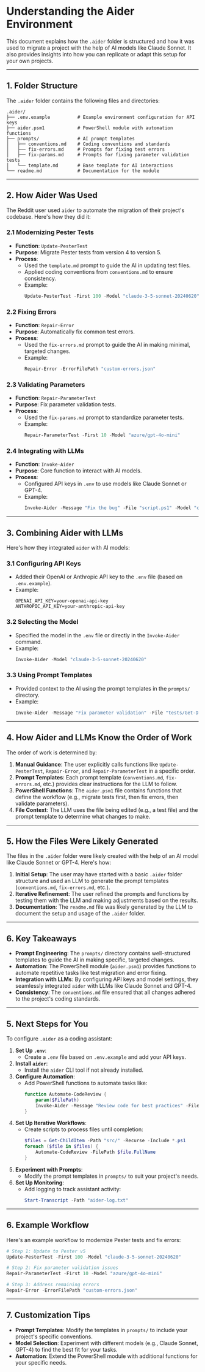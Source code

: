 # **Understanding the Aider Environment**

This document explains how the `.aider` folder is structured and how it was used to migrate a project with the help of AI models like Claude Sonnet. It also provides insights into how you can replicate or adapt this setup for your own projects.

---

## **1. Folder Structure**
The `.aider` folder contains the following files and directories:

```
.aider/
├── .env.example          # Example environment configuration for API keys
├── aider.psm1            # PowerShell module with automation functions
├── prompts/              # AI prompt templates
│   ├── conventions.md    # Coding conventions and standards
│   ├── fix-errors.md     # Prompts for fixing test errors
│   ├── fix-params.md     # Prompts for fixing parameter validation tests
│   └── template.md       # Base template for AI interactions
└── readme.md             # Documentation for the module
```

---

## **2. How Aider Was Used**
The Reddit user used `aider` to automate the migration of their project's codebase. Here's how they did it:

### **2.1 Modernizing Pester Tests**
- **Function**: `Update-PesterTest`
- **Purpose**: Migrate Pester tests from version 4 to version 5.
- **Process**:
  - Used the `template.md` prompt to guide the AI in updating test files.
  - Applied coding conventions from `conventions.md` to ensure consistency.
  - Example:
    ```powershell
    Update-PesterTest -First 100 -Model "claude-3-5-sonnet-20240620"
    ```

### **2.2 Fixing Errors**
- **Function**: `Repair-Error`
- **Purpose**: Automatically fix common test errors.
- **Process**:
  - Used the `fix-errors.md` prompt to guide the AI in making minimal, targeted changes.
  - Example:
    ```powershell
    Repair-Error -ErrorFilePath "custom-errors.json"
    ```

### **2.3 Validating Parameters**
- **Function**: `Repair-ParameterTest`
- **Purpose**: Fix parameter validation tests.
- **Process**:
  - Used the `fix-params.md` prompt to standardize parameter tests.
  - Example:
    ```powershell
    Repair-ParameterTest -First 10 -Model "azure/gpt-4o-mini"
    ```

### **2.4 Integrating with LLMs**
- **Function**: `Invoke-Aider`
- **Purpose**: Core function to interact with AI models.
- **Process**:
  - Configured API keys in `.env` to use models like Claude Sonnet or GPT-4.
  - Example:
    ```powershell
    Invoke-Aider -Message "Fix the bug" -File "script.ps1" -Model "claude-3-5-sonnet-20240620"
    ```

---

## **3. Combining Aider with LLMs**
Here's how they integrated `aider` with AI models:

### **3.1 Configuring API Keys**
- Added their OpenAI or Anthropic API key to the `.env` file (based on `.env.example`).
- Example:
  ```env
  OPENAI_API_KEY=your-openai-api-key
  ANTHROPIC_API_KEY=your-anthropic-api-key
  ```

### **3.2 Selecting the Model**
- Specified the model in the `.env` file or directly in the `Invoke-Aider` command.
- Example:
  ```powershell
  Invoke-Aider -Model "claude-3-5-sonnet-20240620"
  ```

### **3.3 Using Prompt Templates**
- Provided context to the AI using the prompt templates in the `prompts/` directory.
- Example:
  ```powershell
  Invoke-Aider -Message "Fix parameter validation" -File "tests/Get-DbaDatabase.Tests.ps1" -ReadFile ".aider/prompts/conventions.md"
  ```

---

## **4. How Aider and LLMs Know the Order of Work**
The order of work is determined by:
1. **Manual Guidance**: The user explicitly calls functions like `Update-PesterTest`, `Repair-Error`, and `Repair-ParameterTest` in a specific order.
2. **Prompt Templates**: Each prompt template (`conventions.md`, `fix-errors.md`, etc.) provides clear instructions for the LLM to follow.
3. **PowerShell Functions**: The `aider.psm1` file contains functions that define the workflow (e.g., migrate tests first, then fix errors, then validate parameters).
4. **File Context**: The LLM uses the file being edited (e.g., a test file) and the prompt template to determine what changes to make.

---

## **5. How the Files Were Likely Generated**
The files in the `.aider` folder were likely created with the help of an AI model like Claude Sonnet or GPT-4. Here's how:
1. **Initial Setup**: The user may have started with a basic `.aider` folder structure and used an LLM to generate the prompt templates (`conventions.md`, `fix-errors.md`, etc.).
2. **Iterative Refinement**: The user refined the prompts and functions by testing them with the LLM and making adjustments based on the results.
3. **Documentation**: The `readme.md` file was likely generated by the LLM to document the setup and usage of the `.aider` folder.

---

## **6. Key Takeaways**
- **Prompt Engineering**: The `prompts/` directory contains well-structured templates to guide the AI in making specific, targeted changes.
- **Automation**: The PowerShell module (`aider.psm1`) provides functions to automate repetitive tasks like test migration and error fixing.
- **Integration with LLMs**: By configuring API keys and model settings, they seamlessly integrated `aider` with LLMs like Claude Sonnet and GPT-4.
- **Consistency**: The `conventions.md` file ensured that all changes adhered to the project's coding standards.

---

## **5. Next Steps for You**
To configure `.aider` as a coding assistant:
1. **Set Up `.env`**:
   - Create a `.env` file based on `.env.example` and add your API keys.
2. **Install `aider`**:
   - Install the `aider` CLI tool if not already installed.
3. **Configure Automation**:
   - Add PowerShell functions to automate tasks like:
     ```powershell
     function Automate-CodeReview {
         param($FilePath)
         Invoke-Aider -Message "Review code for best practices" -File $FilePath
     }
     ```
4. **Set Up Iterative Workflows**:
   - Create scripts to process files until completion:
     ```powershell
     $files = Get-ChildItem -Path "src/" -Recurse -Include *.ps1
     foreach ($file in $files) {
         Automate-CodeReview -FilePath $file.FullName
     }
     ```
5. **Experiment with Prompts**:
   - Modify the prompt templates in `prompts/` to suit your project's needs.
6. **Set Up Monitoring**:
   - Add logging to track assistant activity:
     ```powershell
     Start-Transcript -Path "aider-log.txt"
     ```

---

## **6. Example Workflow**
Here's an example workflow to modernize Pester tests and fix errors:
```powershell
# Step 1: Update to Pester v5
Update-PesterTest -First 100 -Model "claude-3-5-sonnet-20240620"

# Step 2: Fix parameter validation issues
Repair-ParameterTest -First 10 -Model "azure/gpt-4o-mini"

# Step 3: Address remaining errors
Repair-Error -ErrorFilePath "custom-errors.json"
```

---

## **7. Customization Tips**
- **Prompt Templates**: Modify the templates in `prompts/` to include your project's specific conventions.
- **Model Selection**: Experiment with different models (e.g., Claude Sonnet, GPT-4) to find the best fit for your tasks.
- **Automation**: Extend the PowerShell module with additional functions for your specific needs.
